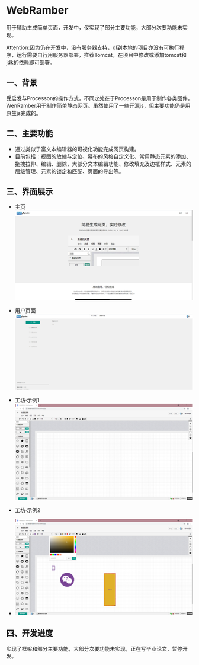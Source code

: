 # WebRamber

用于辅助生成简单页面，开发中，仅实现了部分主要功能，大部分次要功能未实现。

Attention:因为仍在开发中，没有服务器支持，dl到本地的项目亦没有可执行程序，运行需要自行用服务器部署，推荐Tomcat，在项目中修改或添加tomcat和jdk的依赖即可部署。

## 一、背景
受启发与Processon的操作方式，不同之处在于Processon是用于制作各类图件，WenRamber用于制作简单静态网页。虽然使用了一些开源js，但主要功能仍是用原生js完成的。

## 二、主要功能
+ 通过类似于富文本编辑器的可视化功能完成网页构建。
+ 目前包括：视图的放缩与定位、幕布的风格自定义化、常用静态元素的添加、拖拽拉伸、编辑、删除，大部分文本编辑功能、修改填充及边框样式、元素的层级管理、元素的锁定和匹配、页面的导出等。

## 三、界面展示
+ 主页
![image](show_img/index.png)

+ 用户页面
![image](show_img/user.png)

+ 工坊·示例1
![image](show_img/workshop1.png)

+ 工坊·示例2
+ ![image](show_img/workshop2.png)

## 四、开发进度
实现了框架和部分主要功能，大部分次要功能未实现，正在写毕业论文，暂停开发。
